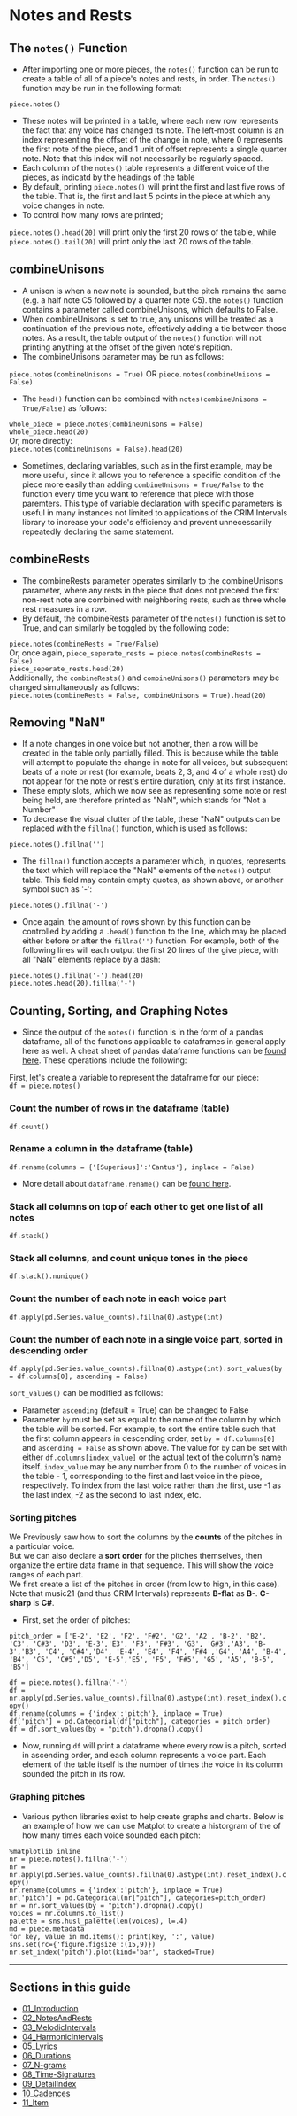 # Notes and Rests

## The `notes()` Function
  * After importing one or more pieces, the `notes()` function can be run to create a table of all of a piece's notes and rests, in order. The `notes()` function may be run in the following format:  

`piece.notes()`  
  * These notes will be printed in a table, where each new row represents the fact that any voice has changed its note. The left-most column is an index representing the offset of the change in note, where 0 represents the first note of the piece, and 1 unit of offset represents a single quarter note. Note that this index will not necessarily be regularly spaced.  
  * Each column of the `notes()` table represents a different voice of the pieces, as indicatd by the headings of the table
  * By default, printing `piece.notes()` will print the first and last five rows of the table. That is, the first and last 5 points in the piece at which any voice changes in note.
  * To control how many rows are printed;  

`piece.notes().head(20)` will print only the first 20 rows of the table, while  
`piece.notes().tail(20)` will print only the last 20 rows of the table.

## combineUnisons

  * A unison is when a new note is sounded, but the pitch remains the same (e.g. a half note C5 followed by a quarter note C5). the `notes()` function contains a parameter called combineUnisons, which defaults to False.  
  * When combineUnisons is set to true, any unisons will be treated as a continuation of the previous note, effectively adding a tie between those notes. As a result, the table output of the `notes()` function will not printing anything at the offset of the given note's repition.  
  * The combineUnisons parameter may be run as follows:  

`piece.notes(combineUnisons = True)` OR `piece.notes(combineUnisons = False)`  
  * The `head()` function can be combined with `notes(combineUnisons = True/False)` as follows:  

`whole_piece = piece.notes(combineUnisons = False)`  
`whole_piece.head(20)`  
Or, more directly:  
`piece.notes(combineUnisons = False).head(20)`  

  * Sometimes, declaring variables, such as in the first example, may be more useful, since it allows you to reference a specific condition of the piece more easily than adding `combineUnisons = True/False` to the function every time you want to reference that piece with those paremters. This type of variable declaration with specific parameters is useful in many instances not limited to applications of the CRIM Intervals library to increase your code's efficiency and prevent unnecessariily repeatedly declaring the same statement.

## combineRests

  * The combineRests parameter operates similarly to the combineUnisons parameter, where any rests in the piece that does not preceed the first non-rest note are combined with neighboring rests, such as three whole rest measures in a row.
  * By default, the combineRests parameter of the `notes()` function is set to True, and can similarly be toggled by the following code:  

`piece.notes(combineRests = True/False)`  
Or, once again,
`piece_seperate_rests = piece.notes(combineRests = False)`  
`piece_seperate_rests.head(20)`  
Additionally, the `combineRests()` and `combineUnisons()` parameters may be changed simultaneously as follows:  
`piece.notes(combineRests = False, combineUnisons = True).head(20)`  

## Removing "NaN"

  * If a note changes in one voice but not another, then a row will be created in the table only partially filled. This is because while the table will attempt to populate the change in note for all voices, but subsequent beats of a note or rest (for example, beats 2, 3, and 4 of a whole rest) do not appear for the note or rest's entire duration, only at its first instance.
  * These empty slots, which we now see as representing some note or rest being held, are therefore printed as "NaN", which stands for "Not a Number"
  * To decrease the visual clutter of the table, these "NaN" outputs can be replaced with the `fillna()` function, which is used as follows:  

`piece.notes().fillna('')`

  * The `fillna()` function accepts a parameter which, in quotes, represents the text which will replace the "NaN" elements of the `notes()` output table. This field may contain empty quotes, as shown above, or another symbol such as '-':  

`piece.notes().fillna('-')`  

  * Once again, the amount of rows shown by this function can be controlled by adding a `.head()` function to the line, which may be placed either before or after the `fillna('')` function. For example, both of the following lines will each output the first 20 lines of the give piece, with all "NaN" elements replace by a dash:  

`piece.notes().fillna('-').head(20)`  
`piece.notes.head(20).fillna('-')`  

## Counting, Sorting, and Graphing Notes

  * Since the output of the `notes()` function is in the form of a pandas dataframe, all of the functions applicable to dataframes in general apply here as well. A cheat sheet of pandas dataframe functions can be [found here](https://pandas.pydata.org/Pandas_Cheat_Sheet.pdf). These operations include the following:  

First, let's create a variable to represent the dataframe for our piece:  
`df = piece.notes()`  

### Count the number of rows in the dataframe (table)

`df.count()`  

### Rename a column in the dataframe (table)

`df.rename(columns = {'[Superious]':'Cantus'}, inplace = False)`

  * More detail about `dataframe.rename()` can be [found here](https://pandas.pydata.org/pandas-docs/stable/reference/api/pandas.DataFrame.rename.html?highlight=rename#pandas.DataFrame.rename).  

### Stack all columns on top of each other to get one list of all notes  

`df.stack()`  

### Stack all columns, and count unique tones in the piece  

`df.stack().nunique()`  

### Count the number of each note in each voice part  

`df.apply(pd.Series.value_counts).fillna(0).astype(int)`  

### Count the number of each note in a single voice part, sorted in descending order  

`df.apply(pd.Series.value_counts).fillna(0).astype(int).sort_values(by = df.columns[0], ascending = False)`  

`sort_values()` can be modified as follows:  
  * Parameter `ascending` (default = True) can be changed to False  
  * Parameter `by` must be set as equal to the name of the column by which the table will be sorted. For example, to sort the entire table such that the first column appears in descending order, set `by = df.columns[0]` and `ascending = False` as shown above. The value for `by` can be set with either `df.columns[index_value]` or the actual text of the column's name itself. `index_value` may be any number from 0 to the number of voices in the table - 1, corresponding to the first and last voice in the piece, respectively. To index from the last voice rather than the first, use -1 as the last index, -2 as the second to last index, etc.  

  ### Sorting pitches  

  We Previously saw how to sort the columns by the **counts** of the pitches in a particular voice.  
  But we can also declare a **sort order** for the pitches themselves, then organize the entire data frame in that sequence.  This will show the voice ranges of each part.  
  We first create a list of the pitches in order (from low to high, in this case).  Note that music21 (and thus CRIM Intervals) represents **B-flat** as **B-**.  **C-sharp** is **C#**.  


  * First, set the order of pitches:  

`pitch_order = ['E-2', 'E2', 'F2', 'F#2', 'G2', 'A2', 'B-2', 'B2', 
               'C3', 'C#3', 'D3', 'E-3','E3', 'F3', 'F#3', 'G3', 'G#3','A3', 'B-3','B3',
               'C4', 'C#4','D4', 'E-4', 'E4', 'F4', 'F#4','G4', 'A4', 'B-4', 'B4',
               'C5', 'C#5','D5', 'E-5','E5', 'F5', 'F#5', 'G5', 'A5', 'B-5', 'B5']`  

`df = piece.notes().fillna('-')`  
`df = nr.apply(pd.Series.value_counts).fillna(0).astype(int).reset_index().copy()`  
`df.rename(columns = {'index':'pitch'}, inplace = True)`  
`df['pitch'] = pd.Categorial(df["pitch"], categories = pitch_order)`  
`df = df.sort_values(by = "pitch").dropna().copy()`  

  * Now, running `df` will print a dataframe where every row is a pitch, sorted in ascending order, and each column represents a voice part. Each element of the table itself is the number of times the voice in its column sounded the pitch in its row.  


### Graphing pitches  

  * Various python libraries exist to help create graphs and charts. Below is an example of how we can use Matplot to create a historgram of the of how many times each voice sounded each pitch:  

`%matplotlib inline`  
`nr = piece.notes().fillna('-')`  
`nr = nr.apply(pd.Series.value_counts).fillna(0).astype(int).reset_index().copy()`  
`nr.rename(columns = {'index':'pitch'}, inplace = True)`  
`nr['pitch'] = pd.Categorical(nr["pitch"], categories=pitch_order)`  
`nr = nr.sort_values(by = "pitch").dropna().copy()`  
`voices = nr.columns.to_list()`  
`palette = sns.husl_palette(len(voices), l=.4)`  
`md = piece.metadata`  
`for key, value in md.items():
    print(key, ':', value)`  
`sns.set(rc={'figure.figsize':(15,9)})`  
`nr.set_index('pitch').plot(kind='bar', stacked=True)`  


-----

## Sections in this guide
  * [01_Introduction](01_Introduction.md)
  * [02_NotesAndRests](02_NotesAndRests.md)
  * [03_MelodicIntervals](03_MelodicIntervals.md)
  * [04_HarmonicIntervals](04_HarmonicIntervals.md)
  * [05_Lyrics](05_Lyrics.md)
  * [06_Durations](06_Durations.md)
  * [07_N-grams](07_Ngrams.md)
  * [08_Time-Signatures](08_TimeSignatures.md)
  * [09_DetailIndex](09_DetailIndex.md)
  * [10_Cadences](10_Cadences.md)
  * [11_Item](link.to.item)